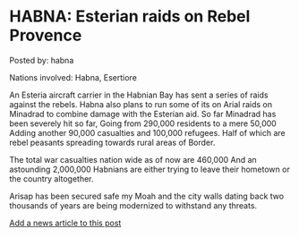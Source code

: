 # HABNA: Esterian raids on Rebel Provence

Posted by: habna

Nations involved: Habna, Esertiore

An Esteria aircraft carrier in the Habnian Bay has sent a series of raids against the rebels. Habna also plans to run some of its on Arial raids on Minadrad to combine damage with the Esterian aid.
So far Minadrad has been severely hit so far,
Going from 290,000 residents to a mere 50,000
Adding another 90,000 casualties and 100,000 refugees.
Half of which are rebel peasants spreading towards rural areas of Border.

The total war casualties nation wide as of now are 460,000
And an astounding 2,000,000 Habnians are either trying to leave their hometown or the country altogether.

Arisap has been secured safe my Moah and the city walls dating back two thousands of years are being modernized to withstand any threats.

[Add a news article to this post](http://solborg.xyz/rp/admin.php?event=2016-11-13_esterian-raids-on-rebel-provence-habna)

